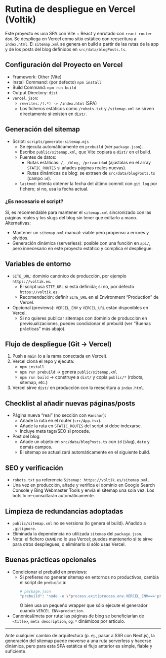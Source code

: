 # Rutina de despliegue en Vercel (Voltik)

Este proyecto es una SPA con Vite + React y enrutado con `react-router-dom`. Se despliega en Vercel como sitio estático con reescritura a `index.html`. El `sitemap.xml` se genera en build a partir de las rutas de la app y de los posts del blog definidos en `src/data/blogPosts.ts`.

## Configuración del Proyecto en Vercel

- Framework: Other (Vite)
- Install Command: (por defecto) `npm install`
- Build Command: `npm run build`
- Output Directory: `dist`
- `vercel.json`:
  - `rewrites`: `/(.*) -> /index.html` (SPA)
  - Los ficheros estáticos como `/robots.txt` y `/sitemap.xml` se sirven directamente si existen en `dist/`.

## Generación del sitemap

- Script: `scripts/generate-sitemap.mjs`
  - Se ejecuta automáticamente en `prebuild` (ver `package.json`).
  - Escribe `public/sitemap.xml`, que Vite copiará a `dist/` en el build.
  - Fuentes de datos:
    - Rutas estáticas: `/, /blog, /privacidad` (ajústalas en el array `STATIC_ROUTES` si añades páginas reales nuevas).
    - Rutas dinámicas de blog: se extraen de `src/data/blogPosts.ts` (campo `id`).
  - `lastmod`: intenta obtener la fecha del último commit con `git log` por fichero; si no, usa la fecha actual.

### ¿Es necesario el script?

Sí, es recomendable para mantener el `sitemap.xml` sincronizado con las páginas reales y los slugs del blog sin tener que editarlo a mano. Alternativas:

- Mantener un `sitemap.xml` manual: viable pero propenso a errores y olvidos.
- Generación dinámica (serverless): posible con una función en `api/`, pero innecesario en este proyecto estático y complica el despliegue.

## Variables de entorno

- `SITE_URL`: dominio canónico de producción, por ejemplo `https://voltik.es`.
  - El script usa `SITE_URL` si está definida; si no, por defecto `https://voltik.es`.
  - Recomendación: definir `SITE_URL` en el Environment “Production” de Vercel.
- Opcional (previews): `VERCEL_ENV` y `VERCEL_URL` están disponibles en Vercel.
  - Si no quieres publicar sitemaps con dominio de producción en previsualizaciones, puedes condicionar el prebuild (ver “Buenas prácticas” más abajo).

## Flujo de despliegue (Git → Vercel)

1) Push a `main` (o a la rama conectada en Vercel).
2) Vercel clona el repo y ejecuta:
   - `npm install`
   - `npm run prebuild` → genera `public/sitemap.xml`
   - `npm run build` → construye a `dist/` y copia `public/*` (robots, sitemap, etc.)
3) Vercel sirve `dist/` en producción con la reescritura a `index.html`.

## Checklist al añadir nuevas páginas/posts

- Página nueva “real” (no sección con `#anchor`):
  - Añade la ruta en el router (`src/App.tsx`).
  - Añade la ruta en `STATIC_ROUTES` del script si debe indexarse.
  - Incluye meta tags/SEO si procede.
- Post del blog:
  - Añade un objeto en `src/data/blogPosts.ts` con `id` (slug), `date` y demás campos.
  - El sitemap se actualizará automáticamente en el siguiente build.

## SEO y verificación

- `robots.txt` ya referencia `Sitemap: https://voltik.es/sitemap.xml`.
- Una vez en producción, añade y verifica el dominio en Google Search Console y Bing Webmaster Tools y envía el sitemap una sola vez. Los bots lo re‑consultarán automáticamente.

## Limpieza de redundancias adoptadas

- `public/sitemap.xml` no se versiona (lo genera el build). Añadido a `.gitignore`.
- Eliminada la dependencia no utilizada `sitemap` del `package.json`.
- Nota: el fichero `CNAME` no lo usa Vercel; puedes mantenerlo si te sirve para otros despliegues, o eliminarlo si sólo usas Vercel.

## Buenas prácticas opcionales

- Condicionar el prebuild en previews:
  - Si prefieres no generar sitemap en entornos no productivos, cambia el script de `prebuild` a:
    ```sh
    # package.json
    "prebuild": "node -e \"process.exit(process.env.VERCEL_ENV==='production'?0:0)\" && node scripts/generate-sitemap.mjs"
    ```
    O bien usa un pequeño wrapper que sólo ejecute el generador cuando `VERCEL_ENV=production`.
- Canonical/meta por ruta: las páginas de blog se beneficiarían de `<title>`, `meta description`, `og:*` dinámicos por artículo.

---

Ante cualquier cambio de arquitectura (p. ej., pasar a SSR con Next.js), la generación del sitemap puede moverse a una ruta serverless y hacerse dinámica, pero para esta SPA estática el flujo anterior es simple, fiable y suficiente.

